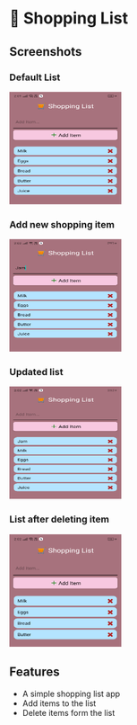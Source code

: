 # 🛒 Shopping List  

## Screenshots

### Default List
<img src="screenshots/default.png" width="200" height="200">  

### Add new shopping item  
<img src="screenshots/additem.png" width="200" height="200">

### Updated list  
<img src="screenshots/updatedlist.png" width="200" height="200">  

### List after deleting item  
<img src="screenshots/deleteditem.png" width="200" height="200">

## Features

- A simple shopping list app
- Add items to the list 
- Delete items form the list